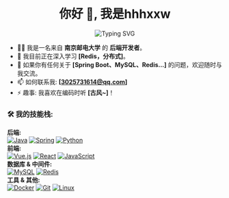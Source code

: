<h1 align="center">你好 👋, 我是hhhxxw</h1>
<p align="center">
  <img src="https://readme-typing-svg.herokuapp.com?font=Fira+Code&size=25&pause=1000&color=3399FF&center=true&vCenter=true&width=435&lines=一位热爱开源的后端开发者;探索全栈开发的无限可能;" alt="Typing SVG" />
</p>

- 👨‍💻 我是一名来自 **南京邮电大学** 的 **后端开发者**。
- 🌱 我目前正在深入学习 **[Redis，分布式]**。
- 💬 如果你有任何关于 **[Spring Boot、MySQL、Redis...]** 的问题，欢迎随时与我交流。
- 📫 如何联系我: **[3025731614@qq.com]**
- ⚡ 趣事: 我喜欢在编码时听 **[古风~]**！

<h3 align="left">🛠️ 我的技能栈:</h3>
<p align="left">
  <strong>后端:</strong><br>
  <a href="#"><img src="https://img.shields.io/badge/Java-ED8B00?style=for-the-badge&logo=openjdk&logoColor=white" alt="Java"/></a>
  <a href="#"><img src="https://img.shields.io/badge/Spring-6DB33F?style=for-the-badge&logo=spring&logoColor=white" alt="Spring"/></a>
  <a href="#"><img src="https://img.shields.io/badge/Python-3776AB?style=for-the-badge&logo=python&logoColor=white" alt="Python"/></a>
  <br>
  <strong>前端:</strong><br>
  <a href="#"><img src="https://img.shields.io/badge/Vue.js-35495E?style=for-the-badge&logo=vue.js&logoColor=4FC08D" alt="Vue.js"/></a>
  <a href="#"><img src="https://img.shields.io/badge/React-20232A?style=for-the-badge&logo=react&logoColor=61DAFB" alt="React"/></a>
  <a href="#"><img src="https://img.shields.io/badge/JavaScript-F7DF1E?style=for-the-badge&logo=javascript&logoColor=black" alt="JavaScript"/></a>
  <br>
  <strong>数据库 & 中间件:</strong><br>
  <a href="#"><img src="https://img.shields.io/badge/MySQL-4479A1?style=for-the-badge&logo=mysql&logoColor=white" alt="MySQL"/></a>
  <a href="#"><img src="https://img.shields.io/badge/Redis-DC382D?style=for-the-badge&logo=redis&logoColor=white" alt="Redis"/></a>
  <br>
  <strong>工具 & 其他:</strong><br>
  <a href="#"><img src="https://img.shields.io/badge/Docker-2496ED?style=for-the-badge&logo=docker&logoColor=white" alt="Docker"/></a>
  <a href="#"><img src="https://img.shields.io/badge/Git-F05032?style=for-the-badge&logo=git&logoColor=white" alt="Git"/></a>
  <a href="#"><img src="https://img.shields.io/badge/Linux-FCC624?style=for-the-badge&logo=linux&logoColor=black" alt="Linux"/></a>
</p>

</p>

